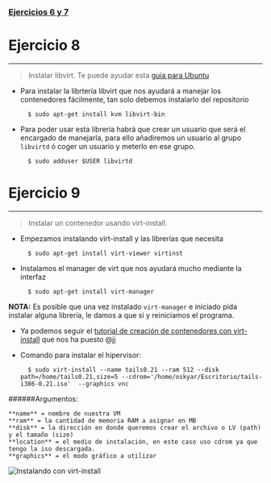 ### [Ejercicios 6 y 7](https://github.com/oskyar/InfraestructuraVirtual/blob/master/Tema3/Ejercicios6y7.md)

# Ejercicio 8
-------------

> Instalar libvirt. Te puede ayudar esta [guía para Ubuntu](https://help.ubuntu.com/12.04/serverguide/libvirt.html)

* Para instalar la librtería libvirt que nos ayudará a manejar los contenedores fácilmente, tan solo debemos instalarlo del repositorio

		$ sudo apt-get install kvm libvirt-bin

* Para poder usar esta librería habrá que crear un usuario que será el encargado de manejarla, para ello añadiremos un usuario al grupo `libvirtd` ó coger un usuario y meterlo en ese grupo.

		$ sudo adduser $USER libvirtd


# Ejercicio 9
-------------

> Instalar un contenedor usando virt-install.

* Empezamos instalando virt-install y las librerías que necesita

		$ sudo apt-get install virt-viewer virtinst

* Instalamos el manager de virt que nos ayudará mucho mediante la interfaz 

		$ sudo apt-get install virt-manager

**NOTA:** Es posible que una vez instalado `virt-manager` e iniciado pida instalar alguna librería, le damos a que si y reiniciamos el programa.

* Ya podemos seguir el [tutorial de creación de contenedores con virt-install](https://fedoraproject.org/wiki/Getting_started_with_virtualization#Creating_a_guest_with_virt-install) que nos ha puesto @jj


* Comando para instalar el hipervisor:

		$ sudo virt-install --name tails0.21 --ram 512 --disk path=/home/tails0.21,size=5 --cdrom='/home/oskyar/Escritorio/tails-i386-0.21.iso'  --graphics vnc

######Argumentos:

	**name** = nombre de nuestra VM
	**ram** = la cantidad de memoria RAM a asignar en MB
	**disk** = la dirección en donde queremos crear el archivo o LV (path) y el tamaño (size)
	**location** = el medio de instalación, en este caso uso cdrom ya que tengo la iso descargada.
	**graphics** = el modo gráfico a utilizar

![Instalando con virt-install](https://raw.github.com/oskyar/InfraestructuraVirtual/master/Tema3/img/Ejercicio9-InstalaciónVirt-Inst.png)


